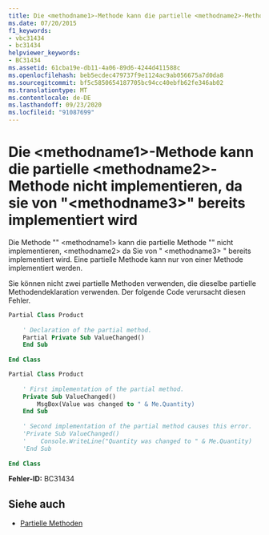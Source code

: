 ```yaml
---
title: Die <methodname1>-Methode kann die partielle <methodname2>-Methode nicht implementieren, da sie von "<methodname3>" bereits implementiert wird
ms.date: 07/20/2015
f1_keywords:
- vbc31434
- bc31434
helpviewer_keywords:
- BC31434
ms.assetid: 61cba19e-db11-4a06-89d6-4244d411588c
ms.openlocfilehash: beb5ecdec479737f9e1124ac9ab056675a7d0da8
ms.sourcegitcommit: bf5c5850654187705bc94cc40ebfb62fe346ab02
ms.translationtype: MT
ms.contentlocale: de-DE
ms.lasthandoff: 09/23/2020
ms.locfileid: "91087699"
---
```

# <a name="method-methodname1-cannot-implement-partial-method-methodname2-because-methodname3-already-implements-it"></a>Die \<methodname1>-Methode kann die partielle \<methodname2>-Methode nicht implementieren, da sie von "\<methodname3>" bereits implementiert wird

Die Methode "" \<methodname1> kann die partielle Methode "" nicht implementieren, \<methodname2> da Sie von " \<methodname3> " bereits implementiert wird. Eine partielle Methode kann nur von einer Methode implementiert werden.  
  
 Sie können nicht zwei partielle Methoden verwenden, die dieselbe partielle Methodendeklaration verwenden. Der folgende Code verursacht diesen Fehler.  
  
```vb  
Partial Class Product  
  
    ' Declaration of the partial method.  
    Partial Private Sub ValueChanged()  
    End Sub  
  
End Class  
```  
  
```vb  
Partial Class Product  
  
    ' First implementation of the partial method.  
    Private Sub ValueChanged()  
        MsgBox(Value was changed to " & Me.Quantity)  
    End Sub  
  
    ' Second implementation of the partial method causes this error.  
    'Private Sub ValueChanged()  
    '    Console.WriteLine("Quantity was changed to " & Me.Quantity)  
    'End Sub  
  
End Class  
```  
  
 **Fehler-ID:** BC31434  
  
## <a name="see-also"></a>Siehe auch

- [Partielle Methoden](../programming-guide/language-features/procedures/partial-methods.md)
